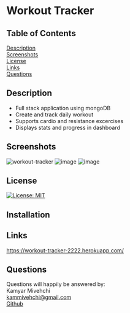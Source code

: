 

# Workout Tracker

## Table of Contents
[Description](#Description)
 <br>
[Screenshots](#screenshots)
 <br>
 [License](#license)
 <br>
[Links](#links)
 <br>
[Questions](#questions)
 
 
 ## Description
 - Full stack application using mongoDB
 - Create and track daily workout
 - Supports cardio and resistance excercises
 - Displays stats and progress in dashboard
 ## Screenshots
![workout-tracker](https://user-images.githubusercontent.com/90432404/154778041-eeb3771a-d458-42b0-a20f-dc9f04460269.gif)
![image](https://user-images.githubusercontent.com/90432404/152672978-e4729867-1741-4090-86c1-ae1ac94d14d1.png)
![image](https://user-images.githubusercontent.com/90432404/152672975-75cb41e5-6d9a-45d3-9971-f2f7751fa88c.png)


## License 
[![License: MIT](https://img.shields.io/badge/License-MIT-yellow.svg)](https://opensource.org/licenses/MIT)

## Installation

## Links
https://workout-tracker-2222.herokuapp.com/
## Questions

Questions will happily be answered by:
<br>
Kamyar Mivehchi
<br>
[kammivehchi@gmail.com](mailto:kammivehchi@gmail.com)
<br>
[Github](https://github.com/Kam-Mivehchi)



